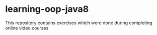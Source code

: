 # learning-oop-java8
This repository contains exercises which were done during completing online video courses

